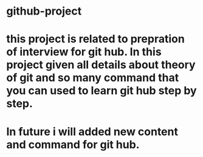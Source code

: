 # github-project

# this project is related to prepration of interview for git hub. In this project given all details about theory of git    and so many command that you can used to learn git hub step by step.

# In future i will added new content and command for git hub.